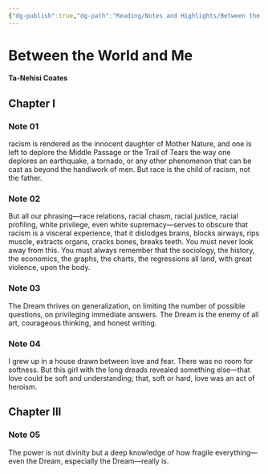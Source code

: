 ```yaml
---
{"dg-publish":true,"dg-path":"Reading/Notes and Highlights/Between the World and Me by Ta_ Nehisi Coates.md","permalink":"/reading/notes-and-highlights/between-the-world-and-me-by-ta-nehisi-coates/","title":"Notes from Between the World and Me by Ta-Nehisi Coates","tags":["reading-notes-old"]}
---
```



# Between the World and Me
#### Ta-Nehisi Coates

## Chapter I
### Note 01
racism is rendered as the innocent daughter of Mother Nature, and one is left to deplore the Middle Passage or the Trail of Tears the way one deplores an earthquake, a tornado, or any other phenomenon that can be cast as beyond the handiwork of men. But race is the child of racism, not the father.

### Note 02
But all our phrasing—race relations, racial chasm, racial justice, racial profiling, white privilege, even white supremacy—serves to obscure that racism is a visceral experience, that it dislodges brains, blocks airways, rips muscle, extracts organs, cracks bones, breaks teeth. You must never look away from this. You must always remember that the sociology, the history, the economics, the graphs, the charts, the regressions all land, with great violence, upon the body.

### Note 03
The Dream thrives on generalization, on limiting the number of possible questions, on privileging immediate answers. The Dream is the enemy of all art, courageous thinking, and honest writing.

### Note 04
I grew up in a house drawn between love and fear. There was no room for softness. But this girl with the long dreads revealed something else—that love could be soft and understanding; that, soft or hard, love was an act of heroism.

## Chapter III
### Note 05
The power is not divinity but a deep knowledge of how fragile everything—even the Dream, especially the Dream—really is.